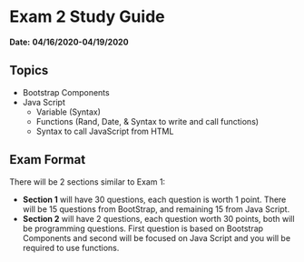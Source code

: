 # Exam 2 Study  Guide

**Date:** **04/16/2020-04/19/2020**   <!-- 05:00 PM - 11:59 PM -->

## Topics
* Bootstrap Components
* Java Script 
    * Variable (Syntax)
    * Functions (Rand, Date, &  Syntax to write and call functions)
    * Syntax to call JavaScript from HTML 
## Exam Format
 There will be 2 sections similar to Exam 1:
 * **Section 1** will have 30 questions, each question is worth 1 point. There will be 15  questions from BootStrap, and remaining 15 from Java Script.
 * **Section 2** will have 2 questions, each question worth 30 points,  both will be programming questions. First question is based on Bootstrap Components and second 
 will be focused on Java Script and  you will be required to use functions. 
